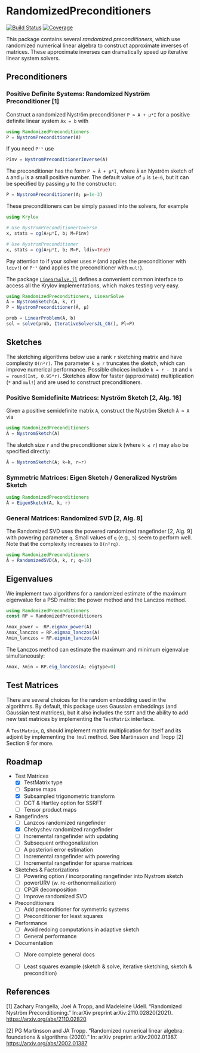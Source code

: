 # RandomizedPreconditioners

[![Build Status](https://github.com/tjdiamandis/RandomizedPreconditioners.jl/actions/workflows/CI.yml/badge.svg?branch=main)](https://github.com/tjdiamandis/RandomizedPreconditioners.jl/actions/workflows/CI.yml?query=branch%3Amain)
[![Coverage](https://codecov.io/gh/tjdiamandis/RandomizedPreconditioners.jl/branch/main/graph/badge.svg)](https://codecov.io/gh/tjdiamandis/RandomizedPreconditioners.jl)

This package contains several _randomized preconditioners_, which use 
randomized numerical linear algebra to construct approximate inverses of matrices.
These approximate inverses can dramatically speed up iterative linear system solvers.

## Preconditioners

### Positive Definite Systems: Randomized Nyström Preconditioner [1]
Construct a randomized Nyström preconditioner `P ≈ A + μ*I` for a positive definite linear system `Ax = b` with
```julia
using RandomizedPreconditioners
P = NystromPreconditioner(A)
```
If you need `P⁻¹` use
```julia
Pinv = NystromPreconditionerInverse(A)
```
The preconditioner has the form `P ≈ Â + μ*I`, where `Â` an Nyström sketch of `A` and `μ` is a small positive number. The default value of `μ` is `1e-6`, but it can be specified by passing `μ` to the constructor:
```julia
P = NystromPreconditioner(A; μ=1e-3)
```

These preconditioners can be simply passed into the solvers, for example
```julia
using Krylov

# Use NystromPreconditionerInverse
x, stats = cg(A+μ*I, b; M=Pinv)

# Use NystromPreconditioner
x, stats = cg(A+μ*I, b; M=P, ldiv=true)
```
Pay attention to if your solver uses `P` (and applies the preconditioner with `ldiv!`) or `P⁻¹` (and applies the preconditioner with `mul!`).

The package [`LinearSolve.jl`](https://github.com/SciML/LinearSolve.jl) defines
a convenient common interface to access all the Krylov implementations, which
makes testing very easy.
```julia
using RandomizedPreconditioners, LinearSolve
Â = NystromSketch(A, k, r)
P = NystromPreconditioner(Â, μ)

prob = LinearProblem(A, b)
sol = solve(prob, IterativeSolversJL_CG(), Pl=P)
```


## Sketches
The sketching algorithms below use a rank `r` sketching matrix and have complexity
`O(n²r)`. The parameter `k ≤ r` truncates the sketch, which can improve numerical
performance. Possible choices include `k = r - 10` and `k = round(Int, 0.95*r)`.
Sketches allow for faster (approximate) multiplication (`*` and `mul!`) and are
used to construct preconditioners.

### Positive Semidefinite Matrices: Nyström Sketch [2, Alg. 16]
Given a positive semidefinite matrix `A`, construct the Nyström Sketch `Â ≈ A` via
```julia
using RandomizedPreconditioners
Â = NystromSketch(A)
```

The sketch size `r` and the preconditioner size `k` (where `k ≤ r`) may also be specified directly:
```julia
Â = NystromSketch(A; k=k, r=r)
```

### Symmetric Matrices: Eigen Sketch / Generalized Nyström Sketch
```julia
using RandomizedPreconditioners
Â = EigenSketch(A, k, r)
```

### General Matrices: Randomized SVD [2, Alg. 8] 
The Randomized SVD uses the powered randomized rangefinder [2, Alg. 9] with
powering parameter `q`. Small values of `q` (e.g., `5`) seem to perform 
well. Note that the complexity increases to `O(n²rq)`.
```julia
using RandomizedPreconditioners
Â = RandomizedSVD(A, k, r; q=10)
```

## Eigenvalues
We implement two algorithms for a randomized estimate of the maximum eigenvalue
for a PSD matrix: the power method and the Lanczos method.
```julia
using RandomizedPreconditioners
const RP = RandomizedPreconditioners

λmax_power =  RP.eigmax_power(A)
λmax_lanczos = RP.eigmax_lanczos(A)
λmin_lanczos = RP.eigmin_lanczos(A)
```
The Lanczos method can estimate the maximum and minimum eigenvalue simultaneously:
```julia 
λmax, λmin = RP.eig_lanczos(A; eigtype=0)
```

## Test Matrices
There are several choices for the random embedding used in the algorithms.
By default, this package uses Gaussian embeddings (and Gaussian test matrices),
but it also includes the `SSFT` and the ability to add new test matrices by
implementing the `TestMatrix` interface.

A `TestMatrix`, `Ω`, should implement matrix multiplication for itself and its
adjoint by implementing the `!mul` method. 
See Martinsson and Tropp [2] Section 9 for more.

## Roadmap
- Test Matrices
    - [X] TestMatrix type
    - [ ] Sparse maps
    - [X] Subsampled trigonometric transform
    - [ ] DCT & Hartley option for SSRFT
    - [ ] Tensor product maps
- Rangefinders
    - [ ] Lanzcos randomized rangefinder
    - [X] Chebyshev randomized rangefinder
    - [ ] Incremental rangefinder with updating
    - [ ] Subsequent orthogonalization
    - [ ] A posteriori error estimation
    - [ ] Incremental rangefinder with powering
    - [ ] Incremental rangefinder for sparse matrices
- Sketches & Factorizations
    - [ ] Powering option / incorporating rangefinder into Nystrom sketch 
    - [ ] powerURV (w. re-orthonormalization)
    - [ ] CPQR decomposition
    - [ ] Improve randomized SVD
- Preconditioners
    - [ ] Add preconditioner for symmetric systems
    - [ ] Preconditioner for least squares
- Performance
    - [ ] Avoid redoing computations in adaptive sketch
    - [ ] General performance
- Documentation
    - [ ] More complete general docs
    - [ ] Least squares example (sketch & solve, iterative sketching, sketch & precondition)


## References
[1] Zachary Frangella, Joel A Tropp, and Madeleine Udell. “Randomized Nyström Preconditioning.” In:arXiv preprint arXiv:2110.02820(2021). https://arxiv.org/abs/2110.02820

[2] PG Martinsson and JA Tropp. “Randomized numerical linear algebra: foundations & algorithms (2020).” In: arXiv preprint arXiv:2002.01387. https://arxiv.org/abs/2002.01387
